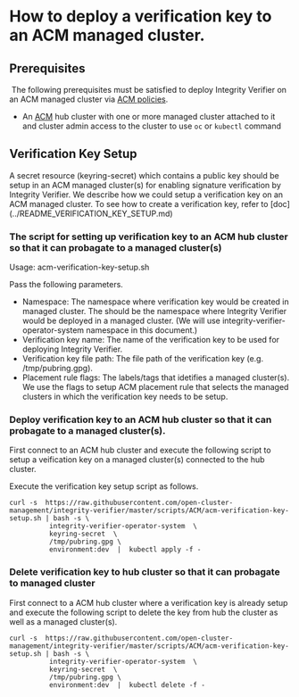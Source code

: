 # How to deploy a verification key to an ACM managed cluster.

## Prerequisites
​
The following prerequisites must be satisfied to deploy Integrity Verifier on an ACM managed cluster via [ACM policies](https://github.com/open-cluster-management/policy-collection).
- An [ACM]((https://www.redhat.com/en/technologies/management/advanced-cluster-management)) hub cluster with one or more managed cluster attached to it and cluster admin access to the cluster to use `oc` or `kubectl` command

## Verification Key Setup
A secret resource (keyring-secret) which contains a public key should be setup in an ACM managed cluster(s) for enabling signature verification by Integrity Verifier. We describe how we could setup a verification key on an ACM managed cluster.
To see how to create a verification key,  refer to [doc] (../README_VERIFICATION_KEY_SETUP.md)


### The script for setting up verification key to an ACM hub cluster so that it can probagate to a managed cluster(s)

Usage: acm-verification-key-setup.sh <NAMESPACE> <PUBRING-KEY-NAME> <PUBRING-KEY-VALUE> <PLACEMENT-RULE-KEY-VALUE-PAIR> <DELETE-FLAG>

Pass the following parameters.

- Namespace:  The namespace where verification key would be created in managed cluster. The should be the namespace where Integrity Verifier would be deployed in a managed cluster. (We will use integrity-verifier-operator-system namespace in this document.)
- Verification key name:  The name of the verification key to be used for deploying Integrity Verifier.
- Verification key file path: The file path of the verification key (e.g. /tmp/pubring.gpg).
- Placement rule flags:  The labels/tags that idetifies a managed cluster(s). We use the flags to setup ACM placement rule that selects the managed clusters in which the verification key needs to be setup.
   
### Deploy verification key to an ACM hub cluster so that it can probagate to a managed cluster(s).

First connect to an ACM hub cluster and execute the following script to setup a veification key on a managed cluster(s) connected to the hub cluster.

Execute the verification key setup script as follows.

```
curl -s  https://raw.githubusercontent.com/open-cluster-management/integrity-verifier/master/scripts/ACM/acm-verification-key-setup.sh | bash -s \
          integrity-verifier-operator-system  \
          keyring-secret  \
          /tmp/pubring.gpg \
          environment:dev  |  kubectl apply -f -
```


### Delete verification key to hub cluster so that it can probagate to managed cluster

First connect to a ACM hub cluster where a verification key is already setup and execute the following script to delete the key from hub the cluster as well as a managed cluster(s).

```
curl -s  https://raw.githubusercontent.com/open-cluster-management/integrity-verifier/master/scripts/ACM/acm-verification-key-setup.sh | bash -s \
          integrity-verifier-operator-system  \
          keyring-secret  \
          /tmp/pubring.gpg \
          environment:dev  |  kubectl delete -f -
```
